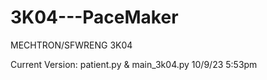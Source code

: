 # 3K04---PaceMaker
MECHTRON/SFWRENG 3K04

Current Version: patient.py & main_3k04.py 10/9/23 5:53pm
